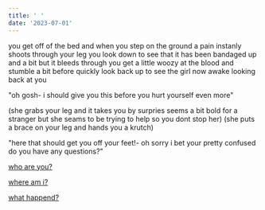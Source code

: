 ```yaml
---
title: ' '
date: '2023-07-01'
---
```

you get off of the bed and when you step on the ground a pain instanly shoots through your leg you look down to see that it has been bandaged up and a bit but it bleeds through you get a little woozy at the blood and stumble a bit before quickly look back up to see the girl now awake looking back at you

"oh gosh- i should give you this before you hurt yourself even more"

(she grabs your leg and it takes you by surpries seems a bit bold for a stranger but she seams to be trying to help so you dont stop her)
(she puts a brace on your leg and hands you a krutch)

"here that should get you off your feet!- oh sorry i bet your pretty confused do you have any questions?"


[who are you?](d1)

[where am i?](d2)

[what happend?](d3)